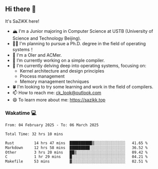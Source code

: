 ## Hi there 👋

It's SaZiKK here!

- 🏔️ I'm a Junior majoring in Computer Science  at USTB (University of Science and Technology Beijing).
- 🧑‍🎓 I'm planning to pursue a Ph.D. degree in the field of operating systems！
- 🚀 I'm a OIer and ACMer.
- 🔭 I’m currently working on a simple compiler.
- 🌱 I'm currently delving deep into operating systems, focusing on:
  - Kernel architecture and design principles
  - Process management
  - Memory management techniques
- 🍀 I'm looking to try some learning and work in the field of compilers.
- 📫 How to reach me: ck_look@outlook.com
- 😄 To learn more about me: https://sazikk.top

  
<!--
**SaZiKK/SaZiKK** is a ✨ _special_ ✨ repository because its `README.md` (this file) appears on your GitHub profile.

Here are some ideas to get you started:

- 🔭 I’m currently working on ...
- 🌱 I’m currently learning ...
- 👯 I’m looking to collaborate on ...
- 🤔 I’m looking for help with ...
- 💬 Ask me about ...
- 📫 How to reach me: ...
- 😄 Pronouns: ...
- ⚡ Fun fact: ...
-->

### Wakatime 💻

<!--START_SECTION:waka-->

```txt
From: 04 February 2025 - To: 06 March 2025

Total Time: 32 hrs 10 mins

Rust         14 hrs 47 mins  ██████████▒░░░░░░░░░░░░░░   41.65 %
Markdown     12 hrs 58 mins  █████████░░░░░░░░░░░░░░░░   36.52 %
Other        3 hrs 20 mins   ██▒░░░░░░░░░░░░░░░░░░░░░░   09.42 %
C            1 hr 29 mins    █░░░░░░░░░░░░░░░░░░░░░░░░   04.21 %
Makefile     53 mins         ▓░░░░░░░░░░░░░░░░░░░░░░░░   02.51 %
```

<!--END_SECTION:waka-->
